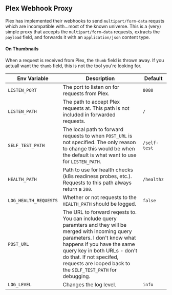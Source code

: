 ## Plex Webhook Proxy

Plex has implemented their webhooks to send `multipart/form-data` requsts which are incompatible with...most of the known universe.
This is a (very) simple proxy that accepts the `multipart/form-data` requests, extracts the `payload` field, and forwards it with an `application/json` content type.

#### On Thumbnails
When a request is received from Plex, the `thumb` field is thrown away.
If you actuall want the `thumb` field, this is not the tool you're looking for.

| Env Variable | Description | Default |
| --- | --- | --- |
| `LISTEN_PORT` | The port to listen on for requests from Plex. | `8080` |
| `LISTEN_PATH` | The path to accept Plex requests at. This path is not included in forwarded requests. | `/` |
| `SELF_TEST_PATH` | The local path to forward requests to when `POST_URL` is not specified. The only reason to change this would be when the default is what want to use for `LISTEN_PATH`. | `/self-test` |
| `HEALTH_PATH` | Path to use for health checks (k8s readiness probes, etc.). Requests to this path always return a `200`.| `/healthz` |
| `LOG_HEALTH_REQUESTS` | Whether or not requests to the `HEALTH_PATH` should be logged. | `false` |
| `POST_URL` | The URL to forward reqests to. You can include query paramters and they will be merged with incoming query parameters. I don't know what happens if you have the same query key in both URLs - don't do that. If not specifed, requests are looped back to the `SELF_TEST_PATH` for debugging. |  |
| `LOG_LEVEL` | Changes the log level. | `info` |
